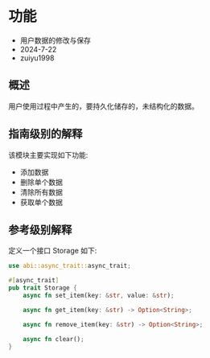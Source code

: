 # 功能

- 用户数据的修改与保存
- 2024-7-22
- zuiyu1998

## 概述

用户使用过程中产生的，要持久化储存的，未结构化的数据。

## 指南级别的解释

该模块主要实现如下功能:

- 添加数据
- 删除单个数据
- 清除所有数据
- 获取单个数据

## 参考级别解释

定义一个接口 Storage 如下:

```rust
use abi::async_trait::async_trait;

#[async_trait]
pub trait Storage {
    async fn set_item(key: &str, value: &str);

    async fn get_item(key: &str) -> Option<String>;

    async fn remove_item(key: &str) -> Option<String>;

    async fn clear();
}

```
